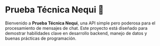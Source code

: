 # Prueba Técnica Nequi 🚀

Bienvenido a **Prueba Técnica Nequi**, una API simple pero poderosa para el procesamiento de mensajes de chat. Este proyecto está diseñado para demostrar habilidades clave en desarrollo backend, manejo de datos y buenas prácticas de programación.
